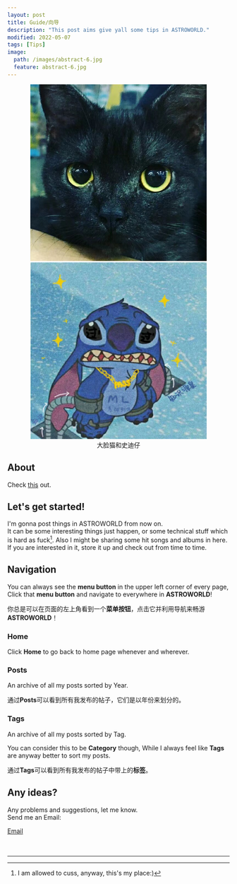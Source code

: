 ```yaml
---
layout: post
title: Guide/向导
description: "This post aims give yall some tips in ASTROWORLD."
modified: 2022-05-07
tags: [Tips]
image:
  path: /images/abstract-6.jpg
  feature: abstract-6.jpg
---
```


<center>
<figure class="half">
	<img src="/images/blackcat.jpg" width="400">
	<img src="/images/stitch.jpg" width="400">
  <center><figcaption>大脸猫和史迪仔</figcaption></center>
</figure>
</center>

## About

Check [this](https://lucameng.github.io/about/) out.

## Let's get started!  

I'm gonna post things in ASTROWORLD from now on.  
It can be some interesting things just happen, or some technical stuff which is hard as fuck[^1]. Also I might be sharing some hit songs and albums in here.  
If you are interested in it, store it up and check out from time to time.  

## Navigation

You can always see the **menu button** in the upper left corner of every page, Click that **menu button** and navigate to everywhere in **ASTROWORLD**!

你总是可以在页面的左上角看到一个**菜单按钮**，点击它并利用导航来畅游**ASTROWORLD**！

### Home

Click **Home** to go back to home page whenever and wherever.

### Posts

An archive of all my posts sorted by Year.  

通过**Posts**可以看到所有我发布的帖子，它们是以年份来划分的。

### Tags

An archive of all my posts sorted by Tag.

You can consider this to be **Category** though, While I always feel like **Tags** are anyway better to sort my posts.

通过**Tags**可以看到所有我发布的帖子中带上的**标签**。  

## Any ideas?
Any problems and suggestions, let me know.  
Send me an Email:  
<div markdown="0"><a href="mailto:{{luca.meng@outlook.com}}"><i class="fa fa-fw fa-envelope"></i> Email</a></div>

<br/>
<br/>

___


[^1]: I am allowed to cuss, anyway, this's my place:) 
